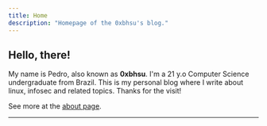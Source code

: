 ```yaml
---
title: Home
description: "Homepage of the 0xbhsu's blog."
---
```


## Hello, there!

My name is Pedro, also known as **0xbhsu**. I'm a 21 y.o Computer Science undergraduate from Brazil. This is my personal blog where I write about linux, infosec and related topics. Thanks for the visit!

See more at the [about page](/about/).

---